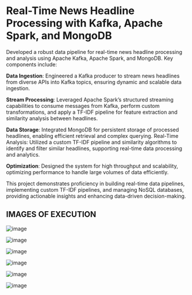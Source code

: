 # Real-Time News Headline Processing with Kafka, Apache Spark, and MongoDB

Developed a robust data pipeline for real-time news headline processing and analysis using Apache Kafka, Apache Spark, and MongoDB. Key components include:

__Data Ingestion__: Engineered a Kafka producer to stream news headlines from diverse APIs into Kafka topics, ensuring dynamic and scalable data ingestion.

__Stream Processing__: Leveraged Apache Spark’s structured streaming capabilities to consume messages from Kafka, perform custom transformations, and apply a TF-IDF pipeline for feature extraction and similarity analysis between headlines.

__Data Storage__: Integrated MongoDB for persistent storage of processed headlines, enabling efficient retrieval and complex querying.
Real-Time Analysis: Utilized a custom TF-IDF pipeline and similarity algorithms to identify and filter similar headlines, supporting real-time data processing and analytics.

__Optimization__: Designed the system for high throughput and scalability, optimizing performance to handle large volumes of data efficiently.


This project demonstrates proficiency in building real-time data pipelines, implementing custom TF-IDF pipelines, and managing NoSQL databases, providing actionable insights and enhancing data-driven decision-making.

## IMAGES OF EXECUTION
![image](https://github.com/user-attachments/assets/6626bf40-3d62-408c-8a0e-ec72f85df34f)


![image](https://github.com/user-attachments/assets/f76f890d-3854-43bc-b957-f6dec7c0d600)


![image](https://github.com/user-attachments/assets/8bacf8d6-ec92-4f43-9963-232da7e14eb0)


![image](https://github.com/user-attachments/assets/b581a2a6-dc05-4aa4-bf2c-e8e9439d52a4)


![image](https://github.com/user-attachments/assets/2136669a-8d86-4842-b49e-04e5f613c53f)


![image](https://github.com/user-attachments/assets/6e4e1421-7468-440e-92bb-8e01748bd825)




